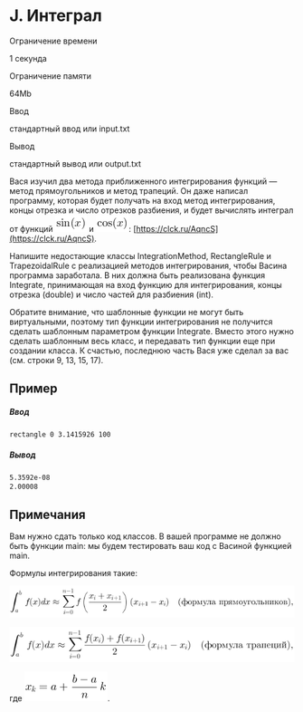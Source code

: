 J. Интеграл
===========

Ограничение времени

1 секунда

Ограничение памяти

64Mb

Ввод

стандартный ввод или input.txt

Вывод

стандартный вывод или output.txt

Вася изучил два метода приближенного интегрирования функций — метод прямоугольников и метод трапеций. Он даже написал программу, которая будет получать на вход метод интегрирования, концы отрезка и число отрезков разбиения, и будет вычислять интеграл от функций ![](images/XHNpbih4KQ==.png) и ![](images/XGNvcyh4KQ==.png): [https://clck.ru/AqncS](https://clck.ru/AqncS).

Напишите недостающие классы IntegrationMethod, RectangleRule и TrapezoidalRule с реализацией методов интегрирования, чтобы Васина программа заработала. В них должна быть реализована функция Integrate, принимающая на вход функцию для интегрирования, концы отрезка (double) и число частей для разбиения (int).

Обратите внимание, что шаблонные функции не могут быть виртуальными, поэтому тип функции интегрирования не получится сделать шаблонным параметром функции Integrate. Вместо этого нужно сделать шаблонным весь класс, и передавать тип функции еще при создании класса. К счастью, последнюю часть Вася уже сделал за вас (см. строки 9, 13, 15, 17).

Пример
------

##### Ввод

```
rectangle 0 3.1415926 100
```

##### Вывод

```
5.3592e-08
2.00008
```

Примечания
----------

Вам нужно сдать только код классов. В вашей программе не должно быть функции main: мы будем тестировать ваш код с Васиной функцией main.

Формулы интегрирования такие:

![](images/RgNGP0LzQvtGD0LPQvtC70YzQvdC40LrQvtCyKX0s.png)

![](images/0LXRhtC40LkpfSw=.png)

где ![](images/eF9rID0gYSArIFxmcmFje2ItYX17bn1r.png).
